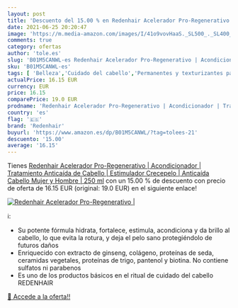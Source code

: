 ```yaml
---
layout: post
title: 'Descuento del 15.00 % en Redenhair Acelerador Pro-Regenerativo | '
date: 2021-06-25 20:20:47
image: 'https://m.media-amazon.com/images/I/41o9vovHaaS._SL500_._SL400_.jpg'
comments: true
category: ofertas
author: 'tole.es'
slug: 'B01M5CANWL-es Redenhair Acelerador Pro-Regenerativo | Acondicionador |...'
sku: 'B01M5CANWL-es'
tags: [ 'Belleza','Cuidado del cabello','Permanentes y texturizantes para el cabello','Productos para el cuidado del cabello','acondicionador','redenhair', ]
actualPrice: 16.15 EUR
currency: EUR
price: 16.15
comparePrice: 19.0 EUR
prodname: 'Redenhair Acelerador Pro-Regenerativo | Acondicionador | Tratamiento Anticaída de Cabello | Estimulador Crecepelo | Anticaída Cabello Mujer y Hombre | 250 ml'
country: 'es'
flag: '🇪🇸'
brand: 'Redenhair'
buyurl: 'https://www.amazon.es/dp/B01M5CANWL/?tag=tolees-21'
descuento: '15.00'
average: '16.15'
---
```


Tienes [Redenhair Acelerador Pro-Regenerativo | Acondicionador | Tratamiento Anticaída de Cabello | Estimulador Crecepelo | Anticaída Cabello Mujer y Hombre | 250 ml](https://www.amazon.es/dp/B01M5CANWL/?tag=tolees-21) con un 15.00 % de descuento con precio de oferta de 16.15 EUR (original: 19.0 EUR) en el siguiente enlace!

[![Redenhair Acelerador Pro-Regenerativo | ](https://m.media-amazon.com/images/I/41o9vovHaaS._SL500_._SL400_.jpg)](https://www.amazon.es/dp/B01M5CANWL/?tag=tolees-21)

ℹ️:

- Su potente fórmula hidrata, fortalece, estimula, acondiciona y da brillo al cabello, lo que evita la rotura, y deja el pelo sano protegiéndolo de futuros daños
- Enriquecido con extracto de ginseng, colágeno, proteínas de seda, ceramidas vegetales, proteínas de trigo, pantenol y biotina. No contiene sulfatos ni parabenos
- Es uno de los productos básicos en el ritual de cuidado del cabello REDENHAIR

[🛒 Accede a la oferta!!](https://www.amazon.es/dp/B01M5CANWL/?tag=tolees-21)
